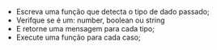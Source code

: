 * Escreva uma função que detecta o tipo de dado passado;
* Verifque se é um: number, boolean ou string
* E retorne uma mensagem para cada tipo;
* Execute uma função para cada caso;